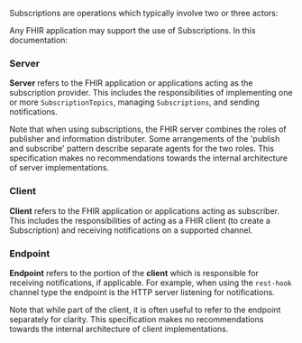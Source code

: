 
Subscriptions are operations which typically involve two or three actors:

Any FHIR application may support the use of Subscriptions. In this documentation:

### Server

**Server** refers to the FHIR application or applications acting as the subscription provider. This includes the responsibilities of implementing one or more `SubscriptionTopics`, managing `Subscriptions`, and sending notifications.

Note that when using subscriptions, the FHIR server combines the roles of publisher and information distributer. Some arrangements of the 'publish and subscribe' pattern describe separate agents for the two roles. This specification makes no recommendations towards the internal architecture of server implementations.

### Client

**Client** refers to the FHIR application or applications acting as subscriber. This includes the responsibilities of acting as a FHIR client (to create a Subscription) and receiving notifications on a supported channel.

### Endpoint

**Endpoint** refers to the portion of the **client** which is responsible for receiving notifications, if applicable.  For example, when using the `rest-hook` channel type the endpoint is the HTTP server listening for notifications.

Note that while part of the client, it is often useful to refer to the endpoint separately for clarity.  This specification makes no recommendations towards the internal architecture of client implementations.